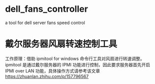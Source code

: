 # dell_fans_controller
a tool for dell server fans speed control

# 戴尔服务器风扇转速控制工具
工作原理：借助 ipmitool for windows 命令行工具对风扇进行转速调整。ipmitool 是通过戴尔服务器的 IPMI 功能进行控制，因此要求服务器首先开启 IPMI over LAN 功能，具体操作方式请参考该文章 https://zhuanlan.zhihu.com/p/157796567 
